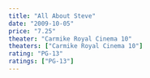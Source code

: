 ```yaml
---
title: "All About Steve"
date: "2009-10-05"
price: "7.25"
theater: "Carmike Royal Cinema 10"
theaters: ["Carmike Royal Cinema 10"]
rating: "PG-13"
ratings: ["PG-13"]
---
```

